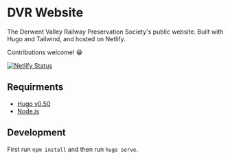 # DVR Website
The Derwent Valley Railway Preservation Society's public website. Built with Hugo and Tailwind, and hosted on Netlify.

Contributions welcome! :grin:

[![Netlify Status](https://api.netlify.com/api/v1/badges/c4052d9d-02e2-4f54-aaaf-14915146d7db/deploy-status)](https://app.netlify.com/sites/friendly-dubinsky-7852de/deploys)

## Requirments
* [Hugo v0.50](https://github.com/spf13/hugo/releases)
* [Node.js](https://nodejs.org/en/download/)

## Development
First run `npm install` and then run `hugo serve`.
